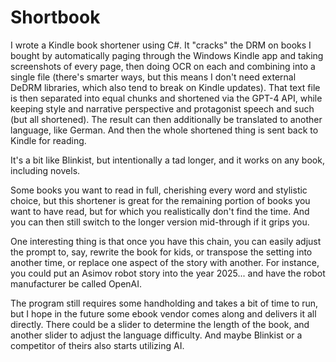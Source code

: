 # Shortbook

I wrote a Kindle book shortener using C#. It "cracks" the DRM on books I bought by automatically paging through the Windows Kindle app and taking screenshots of every page, then doing OCR on each and combining into a single file (there's smarter ways, but this means I don't need external DeDRM libraries, which also tend to break on Kindle updates). That text file is then separated into equal chunks and shortened via the GPT-4 API, while keeping style and narrative perspective and protagonist speech and such (but all shortened). The result can then additionally be translated to another language, like German. And then the whole shortened thing is sent back to Kindle for reading.

It's a bit like Blinkist, but intentionally a tad longer, and it works on any book, including novels.

Some books you want to read in full, cherishing every word and stylistic choice, but this shortener is great for the remaining portion of books you want to have read, but for which you realistically don't find the time. And you can then still switch to the longer version mid-through if it grips you.

One interesting thing is that once you have this chain, you can easily adjust the prompt to, say, rewrite the book for kids, or transpose the setting into another time, or replace one aspect of the story with another. For instance, you could put an Asimov robot story into the year 2025... and have the robot manufacturer be called OpenAI.

The program still requires some handholding and takes a bit of time to run, but I hope in the future some ebook vendor comes along and delivers it all directly. There could be a slider to determine the length of the book, and another slider to adjust the language difficulty. And maybe Blinkist or a competitor of theirs also starts utilizing AI.